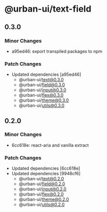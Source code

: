 # @urban-ui/text-field

## 0.3.0

### Minor Changes

- a95ed46: export transpiled packages to npm

### Patch Changes

- Updated dependencies [a95ed46]
  - @urban-ui/text@0.3.0
  - @urban-ui/field@0.3.0
  - @urban-ui/input@0.3.0
  - @urban-ui/flex@0.3.0
  - @urban-ui/theme@0.3.0
  - @urban-ui/utils@0.3.0

## 0.2.0

### Minor Changes

- 6cc618e: react-aria and vanilla extract

### Patch Changes

- Updated dependencies [6cc618e]
- Updated dependencies [9948cf6]
  - @urban-ui/text@0.2.0
  - @urban-ui/field@0.2.0
  - @urban-ui/input@0.2.0
  - @urban-ui/flex@0.2.0
  - @urban-ui/theme@0.2.0
  - @urban-ui/utils@0.2.0

